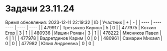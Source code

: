 # Задачи 23.11.24
Время обновления: 2023-12-11 22:19:32
| ID   | Участник | +    | -    |
| ---- | -------- | ---- | ---- |
| 479917 | Третьяков Кирилл | 5 | 0 |
| 477975 | Коткин Егор | 3 | 1 |
| 480936 | Ившин Роман | 3 | 1 |
| 478222 | Мясников Павел | 4 | 1 |
| 477978 | Вадретдинов Карим | 0 | 0 |
| 480961 | Самарин Михаил | 0 | 0 |
| 477982 | Юлия Андреевна | 0 | 0 |
